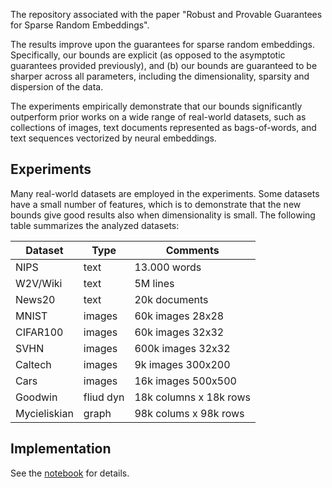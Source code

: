 The repository associated with the paper "Robust and Provable Guarantees for Sparse Random Embeddings".

The results improve upon the guarantees for sparse random embeddings. Specifically, our bounds are explicit (as opposed to the asymptotic guarantees provided previously), and (b) our bounds are guaranteed to be sharper across all parameters, including the dimensionality, sparsity and dispersion of the data. 

The experiments empirically demonstrate that our bounds significantly outperform prior works on a wide range of real-world datasets, such as collections of images, text documents represented as bags-of-words, and text sequences vectorized by neural embeddings.

## Experiments

Many real-world datasets are employed in the experiments. Some datasets have a small number of features, which is to demonstrate that the new bounds give good results also when dimensionality is small. The following table summarizes the analyzed datasets:

| Dataset | Type | Comments |
|---------|----------|---------|
| NIPS | text | 13.000 words |
| W2V/Wiki | text | 5M lines |
| News20 | text | 20k documents |
| MNIST | images | 60k images 28x28|
| CIFAR100 | images | 60k images 32x32 |
| SVHN | images | 600k images 32x32 |
| Caltech | images | 9k images 300x200 |
| Cars | images | 16k images 500x500 |
| Goodwin | fliud dyn | 18k columns x 18k rows |
| Mycieliskian | graph | 98k colums x 98k rows |




## Implementation

See the [notebook](./SparseRandomProjections_NIPS21.ipynb) for details.
